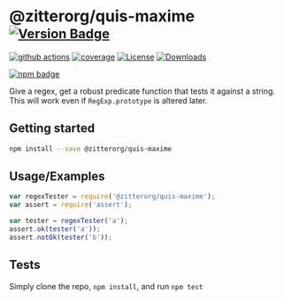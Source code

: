 # @zitterorg/quis-maxime <sup>[![Version Badge][npm-version-svg]][package-url]</sup>

[![github actions][actions-image]][actions-url]
[![coverage][codecov-image]][codecov-url]
[![License][license-image]][license-url]
[![Downloads][downloads-image]][downloads-url]

[![npm badge][npm-badge-png]][package-url]

Give a regex, get a robust predicate function that tests it against a string. This will work even if `RegExp.prototype` is altered later.

## Getting started

```sh
npm install --save @zitterorg/quis-maxime
```

## Usage/Examples

```js
var regexTester = require('@zitterorg/quis-maxime');
var assert = require('assert');

var tester = regexTester('a');
assert.ok(tester('a'));
assert.notOk(tester('b'));
```

## Tests
Simply clone the repo, `npm install`, and run `npm test`

[package-url]: https://npmjs.org/package/@zitterorg/quis-maxime
[npm-version-svg]: https://versionbadg.es/ljharb/@zitterorg/quis-maxime.svg
[deps-svg]: https://david-dm.org/ljharb/@zitterorg/quis-maxime.svg
[deps-url]: https://david-dm.org/ljharb/@zitterorg/quis-maxime
[dev-deps-svg]: https://david-dm.org/ljharb/@zitterorg/quis-maxime/dev-status.svg
[dev-deps-url]: https://david-dm.org/ljharb/@zitterorg/quis-maxime#info=devDependencies
[npm-badge-png]: https://nodei.co/npm/@zitterorg/quis-maxime.png?downloads=true&stars=true
[license-image]: https://img.shields.io/npm/l/@zitterorg/quis-maxime.svg
[license-url]: LICENSE
[downloads-image]: https://img.shields.io/npm/dm/@zitterorg/quis-maxime.svg
[downloads-url]: https://npm-stat.com/charts.html?package=@zitterorg/quis-maxime
[codecov-image]: https://codecov.io/gh/ljharb/@zitterorg/quis-maxime/branch/main/graphs/badge.svg
[codecov-url]: https://app.codecov.io/gh/ljharb/@zitterorg/quis-maxime/
[actions-image]: https://img.shields.io/endpoint?url=https://github-actions-badge-u3jn4tfpocch.runkit.sh/ljharb/@zitterorg/quis-maxime
[actions-url]: https://github.com/zitterorg/quis-maxime/actions
